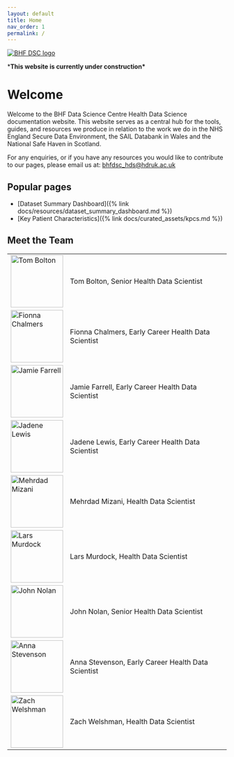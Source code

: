 ```yaml
---
layout: default
title: Home
nav_order: 1
permalink: /
---
```



[![BHF DSC logo](./images/bhf_dsc_logo.png)](https://bhfdatasciencecentre.org/)

\***This website is currently under construction\***

# Welcome 

Welcome to the BHF Data Science Centre Health Data Science documentation website. This website serves as a central hub for the tools, guides, and resources we produce in relation to the work we do in the NHS England Secure Data Environment, the SAIL Databank in Wales and the National Safe Haven in Scotland.

For any enquiries, or if you have any resources you would like to contribute to our pages, please email us at: bhfdsc_hds@hdruk.ac.uk

## Popular pages
- [Dataset Summary Dashboard]({% link docs/resources/dataset_summary_dashboard.md %})
- [Key Patient Characteristics]({% link docs/curated_assets/kpcs.md %})
  

## Meet the Team
<table>
    <tr>
        <td><img src="https://fionnachalmers.github.io/BHF-DSC-HDS-documentation/assets/images/tom_bolton.png" alt="Tom Bolton" style="width: 120px; height: 120px; object-fit: cover;"/></td>
        <td>Tom Bolton, Senior Health Data Scientist</td>
        </tr>
  <tr>
     <td><img src="https://fionnachalmers.github.io/BHF-DSC-HDS-documentation/assets/images/fionna_chalmers.png" alt="Fionna Chalmers" style="width: 120px; height: 120px; object-fit: cover;"/></td>
        <td>Fionna Chalmers, Early Career Health Data Scientist</td>
  </tr>
  <tr>
        <td><img src="https://fionnachalmers.github.io/BHF-DSC-HDS-documentation/assets/images/jamie_farrell.png" alt="Jamie Farrell" style="width: 120px; height: 120px; object-fit: cover;"/></td>
        <td>Jamie Farrell, Early Career Health Data Scientist</td>
 </tr>
  <tr>
        <td><img src="https://fionnachalmers.github.io/BHF-DSC-HDS-documentation/assets/images/jadene_lewis.png" alt="Jadene Lewis" style="width: 120px; height: 120px; object-fit: cover;"/></td>
        <td>Jadene Lewis, Early Career Health Data Scientist</td>
 </tr>
  <tr>
        <td><img src="https://fionnachalmers.github.io/BHF-DSC-HDS-documentation/assets/images/mehrdad_mizani.png" alt="Mehrdad Mizani" style="width: 120px; height: 120px; object-fit: cover;"/></td>
        <td>Mehrdad Mizani, Health Data Scientist</td>
 </tr>
  <tr>
   <td><img src="https://fionnachalmers.github.io/BHF-DSC-HDS-documentation/assets/images/lars_murdock.png" alt="Lars Murdock" style="width: 120px; height: 120px; object-fit: cover;"/></td>
        <td>Lars Murdock, Health Data Scientist</td>
 </tr>
  <tr>
        <td><img src="https://fionnachalmers.github.io/BHF-DSC-HDS-documentation/assets/images/john_nolan.png" alt="John Nolan" style="width: 120px; height: 120px; object-fit: cover;"/></td>
        <td>John Nolan, Senior Health Data Scientist</td>
 </tr>
  <tr>
        <td><img src="https://fionnachalmers.github.io/BHF-DSC-HDS-documentation/assets/images/anna_stevenson.png" alt="Anna Stevenson" style="width: 120px; height: 120px; object-fit: cover;"/></td>
        <td>Anna Stevenson, Early Career Health Data Scientist</td>
 </tr>
  <tr>
     <td><img src="https://fionnachalmers.github.io/BHF-DSC-HDS-documentation/assets/images/zach_welshman.png" alt="Zach Welshman" style="width: 120px; height: 120px; object-fit: cover;"/></td>
        <td>Zach Welshman, Health Data Scientist</td>    
  </tr>
</table>
